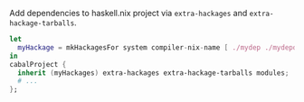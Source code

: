 Add dependencies to haskell.nix project via `extra-hackages` and `extra-hackage-tarballs`.


```nix
let
  myHackage = mkHackagesFor system compiler-nix-name [ ./mydep ./mydepdep ];
in
cabalProject {
  inherit (myHackages) extra-hackages extra-hackage-tarballs modules;
  # ...
};
```
